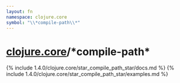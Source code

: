 ```yaml
---
layout: fn
namespace: clojure.core
symbol: "\\*compile-path\\*"
---
```


# [clojure.core](../)/\*compile-path\*

{% include 1.4.0/clojure.core/star_compile_path_star/docs.md %}
{% include 1.4.0/clojure.core/star_compile_path_star/examples.md %}

